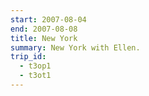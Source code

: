```yaml
---
start: 2007-08-04
end: 2007-08-08
title: New York
summary: New York with Ellen.
trip_id:
  - t3op1
  - t3ot1
---
```

